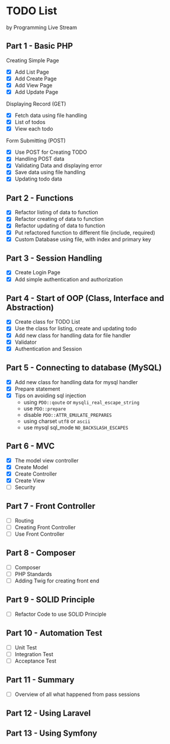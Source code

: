 # TODO List 

by Programming Live Stream

## Part 1 - Basic PHP

Creating Simple Page

- [X] Add List Page
- [X] Add Create Page
- [X] Add View Page
- [X] Add Update Page

Displaying Record (GET)

- [X] Fetch data using file handling
- [X] List of todos
- [X] View each todo

Form Submitting (POST)

- [X] Use POST for Creating TODO
- [X] Handling POST data
- [X] Validating Data and displaying error
- [X] Save data using file handling
- [X] Updating todo data

## Part 2 - Functions
- [X] Refactor listing of data to function
- [X] Refactor creating of data to function
- [X] Refactor updating of data to function
- [X] Put refactored function to different file (include, required)
- [X] Custom Database using file, with index and primary key

## Part 3 - Session Handling
- [x] Create Login Page
- [x] Add simple authentication and authorization

## Part 4 - Start of OOP (Class, Interface and Abstraction)
- [x] Create class for TODO List
- [x] Use the class for listing, create and updating todo
- [x] Add new class for handling data for file handler
- [x] Validator
- [x] Authentication and Session

## Part 5 - Connecting to database (MySQL)
- [x] Add new class for handling data for mysql handler
- [x] Prepare statement
- [x] Tips on avoiding sql injection
    - using `PDO::qoute` or `mysqli_real_escape_string`
    - use `PDO::prepare`
    - disable `PDO::ATTR_EMULATE_PREPARES`
    - using charset `utf8` or `ascii`
    - use mysql sql_mode `NO_BACKSLASH_ESCAPES`

## Part 6 - MVC
- [x] The model view controller
- [x] Create Model
- [x] Create Controller
- [x] Create View
- [ ] Security

## Part 7 - Front Controller
- [ ] Routing
- [ ] Creating Front Controller
- [ ] Use Front Controller

## Part 8 - Composer
- [ ] Composer
- [ ] PHP Standards
- [ ] Adding Twig for creating front end

## Part 9 - SOLID Principle
- [ ] Refactor Code to use SOLID Principle

## Part 10 - Automation Test
- [ ] Unit Test
- [ ] Integration Test
- [ ] Acceptance Test

## Part 11 - Summary
- [ ] Overview of all what happened from pass sessions

## Part 12 - Using Laravel

## Part 13 - Using Symfony
